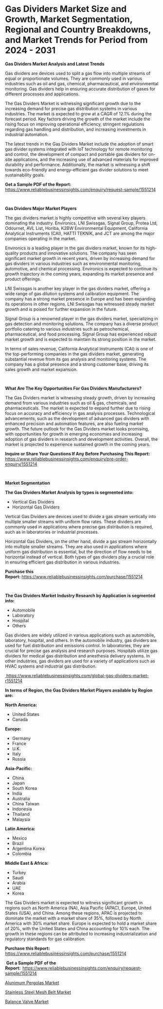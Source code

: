 <p><h1>Gas Dividers Market Size and Growth, Market Segmentation, Regional and Country Breakdowns, and Market Trends for Period from 2024 -  2031</h1></p><p><strong>Gas Dividers Market Analysis and Latest Trends</strong></p>
<p><p>Gas dividers are devices used to split a gas flow into multiple streams of equal or proportionate volumes. They are commonly used in various industries such as oil and gas, chemical, pharmaceutical, and environmental monitoring. Gas dividers help in ensuring accurate distribution of gases for different processes and applications.</p><p>The Gas Dividers Market is witnessing significant growth due to the increasing demand for precise gas distribution systems in various industries. The market is expected to grow at a CAGR of 12.1% during the forecast period. Key factors driving the growth of the market include the rising focus on improving operational efficiency, stringent regulations regarding gas handling and distribution, and increasing investments in industrial automation.</p><p>The latest trends in the Gas Dividers Market include the adoption of smart gas divider systems integrated with IoT technology for remote monitoring and control, the development of compact and portable gas dividers for on-site applications, and the increasing use of advanced materials for improved durability and performance. Additionally, the market is witnessing a shift towards eco-friendly and energy-efficient gas divider solutions to meet sustainability goals.</p></p>
<p><strong>Get a Sample PDF of the Report:&nbsp;</strong> <a href="https://www.reliablebusinessinsights.com/enquiry/request-sample/1551214">https://www.reliablebusinessinsights.com/enquiry/request-sample/1551214</a></p>
<p>&nbsp;</p>
<p><strong>Gas Dividers Major Market Players</strong></p>
<p><p>The gas dividers market is highly competitive with several key players dominating the industry. Environics, LNI Swissgas, Signal Group, Protea Ltd, Odournet, AVL List, Horiba, K2BW Environmental Equipment, California Analytical Instruments (CAI), HATTİ TEKNİK, and JCT are among the major companies operating in the market.</p><p>Environics is a leading player in the gas dividers market, known for its high-quality products and innovative solutions. The company has seen significant market growth in recent years, driven by increasing demand for gas dividers in various industries such as environmental monitoring, automotive, and chemical processing. Environics is expected to continue its growth trajectory in the coming years, expanding its market presence and product offerings.</p><p>LNI Swissgas is another key player in the gas dividers market, offering a wide range of gas dilution systems and calibration equipment. The company has a strong market presence in Europe and has been expanding its operations in other regions. LNI Swissgas has witnessed steady market growth and is poised for further expansion in the future.</p><p>Signal Group is a renowned player in the gas dividers market, specializing in gas detection and monitoring solutions. The company has a diverse product portfolio catering to various industries such as petrochemical, pharmaceutical, and food processing. Signal Group has experienced robust market growth and is expected to maintain its strong position in the market.</p><p>In terms of sales revenue, California Analytical Instruments (CAI) is one of the top-performing companies in the gas dividers market, generating substantial revenue from its gas analysis and monitoring systems. The company has a global presence and a strong customer base, driving its sales growth and market expansion.</p></p>
<p>&nbsp;</p>
<p><strong>What Are The Key Opportunities For Gas Dividers Manufacturers?</strong></p>
<p><p>The Gas Dividers market is witnessing steady growth, driven by increasing demand from various industries such as oil & gas, chemicals, and pharmaceuticals. The market is expected to expand further due to rising focus on accuracy and efficiency in gas analysis processes. Technological advancements, such as the development of advanced gas dividers with enhanced precision and automation features, are also fueling market growth. The future outlook for the Gas Dividers market looks promising, with opportunities for growth in emerging economies and increasing adoption of gas dividers in research and development activities. Overall, the market is projected to experience sustained growth in the coming years.</p></p>
<p><strong>Inquire or Share Your Questions If Any Before Purchasing This Report:</strong> <a href="https://www.reliablebusinessinsights.com/enquiry/pre-order-enquiry/1551214">https://www.reliablebusinessinsights.com/enquiry/pre-order-enquiry/1551214</a></p>
<p>&nbsp;</p>
<p><strong>Market Segmentation</strong></p>
<p><strong>The Gas Dividers Market Analysis by types is segmented into:</strong></p>
<p><ul><li>Vertical Gas Dividers</li><li>Horizontal Gas Dividers</li></ul></p>
<p><p>Vertical Gas Dividers are devices used to divide a gas stream vertically into multiple smaller streams with uniform flow rates. These dividers are commonly used in applications where precise gas distribution is required, such as in laboratories or industrial processes.</p><p>Horizontal Gas Dividers, on the other hand, divide a gas stream horizontally into multiple smaller streams. They are also used in applications where uniform gas distribution is essential, but the direction of flow needs to be horizontal instead of vertical. Both types of gas dividers play a crucial role in ensuring efficient gas distribution in various industries.</p></p>
<p><strong>Purchase this Report:&nbsp;</strong><a href="https://www.reliablebusinessinsights.com/purchase/1551214">https://www.reliablebusinessinsights.com/purchase/1551214</a></p>
<p>&nbsp;</p>
<p><strong>The Gas Dividers Market Industry Research by Application is segmented into:</strong></p>
<p><ul><li>Automobile</li><li>Laboratory</li><li>Hospital</li><li>Others</li></ul></p>
<p><p>Gas dividers are widely utilized in various applications such as automobile, laboratory, hospital, and others. In the automobile industry, gas dividers are used for fuel distribution and emissions control. In laboratories, they are crucial for precise gas analysis and research purposes. Hospitals utilize gas dividers for medical gas distribution and anesthesia delivery systems. In other industries, gas dividers are used for a variety of applications such as HVAC systems and industrial gas distribution.</p></p>
<p><a href="https://www.reliablebusinessinsights.com/global-gas-dividers-market-r1551214">&nbsp;https://www.reliablebusinessinsights.com/global-gas-dividers-market-r1551214</a></p>
<p><strong>In terms of Region, the Gas Dividers Market Players available by Region are:</strong></p>
<p>
    <p> <strong> North America: </strong>
        <ul>
            <li>United States</li>
            <li>Canada</li>
        </ul>
        </p> 
    <p> <strong> Europe: </strong>
        <ul>
            <li>Germany</li>
            <li>France</li>
            <li>U.K.</li>
            <li>Italy</li>
            <li>Russia</li>
        </ul>
        </p> 
    <p> <strong> Asia-Pacific: </strong>
        <ul>
            <li>China</li>
            <li>Japan</li>
            <li>South Korea</li>
            <li>India</li>
            <li>Australia</li>
            <li>China Taiwan</li>
            <li>Indonesia</li>
            <li>Thailand</li>
            <li>Malaysia</li>
        </ul>
        </p> 
    <p> <strong> Latin America: </strong>
        <ul>
            <li>Mexico</li>
            <li>Brazil</li>
            <li>Argentina Korea</li>
            <li>Colombia</li>
        </ul>
        </p> 
    <p> <strong> Middle East & Africa: </strong>
        <ul>
            <li>Turkey</li>
            <li>Saudi</li>
            <li>Arabia</li>
            <li>UAE</li>
            <li>Korea</li>
        </ul>
    </p>
    </p>
<p><p>The Gas Dividers market is expected to witness significant growth in regions such as North America (NA), Asia Pacific (APAC), Europe, United States (USA), and China. Among these regions, APAC is projected to dominate the market with a market share of 35%, followed by North America with 30% market share. Europe is expected to hold a market share of 20%, with the United States and China accounting for 10% each. The growth in these regions can be attributed to increasing industrialization and regulatory standards for gas calibration.</p></p>
<p><strong>Purchase this Report: </strong><a href="https://www.reliablebusinessinsights.com/purchase/1551214">https://www.reliablebusinessinsights.com/purchase/1551214</a></p>
<p>&nbsp;<strong>Get a Sample PDF of the Report:&nbsp;&nbsp;</strong><a href="https://www.reliablebusinessinsights.com/enquiry/request-sample/1551214">https://www.reliablebusinessinsights.com/enquiry/request-sample/1551214</a></p>
<p><strong></strong></p>
<p><p><a href="https://view.publitas.com/reportprime-1/comprehensive-analysis-of-the-global-alunimum-pergolas-market-growth-trends-market-forecasts-2024-2031/">Alunimum Pergolas Market</a></p><p><a href="https://github.com/refatkhan11277/Market-Research-Report-List-1/blob/main/stainless-steel-mesh-belt-market.md">Stainless Steel Mesh Belt Market</a></p><p><a href="https://github.com/crlaem461/Market-Research-Report-List-1/blob/main/balance-valve-market.md">Balance Valve Market</a></p></p>